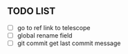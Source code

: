 ## TODO LIST
- [ ] go to ref link to telescope
- [ ] global rename field
- [ ] git commit get last commit message
